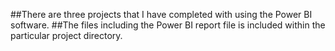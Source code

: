 ##There are three projects that I have completed with using the Power BI software.
##The files including the Power BI report file is included within the particular project directory.
